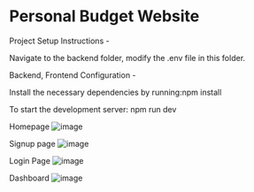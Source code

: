 # Personal Budget Website 

Project Setup Instructions -

Navigate to the backend folder, modify the .env file in this folder.

Backend, Frontend Configuration -

Install the necessary dependencies by running:npm install

To start the development server: npm run dev

Homepage
![image](https://github.com/RamyaSruthi3/PersonalBudgetWebsite/assets/143853498/3905faf2-7d3d-4204-ba31-f7091b8a142e)

Signup page
![image](https://github.com/RamyaSruthi3/PersonalBudgetWebsite/assets/143853498/f95b49a5-27d3-489d-a5d9-93adbfe68e3e)

Login Page
![image](https://github.com/RamyaSruthi3/PersonalBudgetWebsite/assets/143853498/c2428aa3-658b-4cac-ba32-4c56a6d05271)

Dashboard
![image](https://github.com/RamyaSruthi3/PersonalBudgetWebsite/assets/143853498/89c1c5dc-4755-4fa7-a1d8-3181b7072901)
